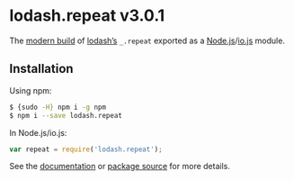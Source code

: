 # lodash.repeat v3.0.1

The [modern build](https://github.com/lodash/lodash/wiki/Build-Differences) of [lodash’s](https://lodash.com/) `_.repeat` exported as a [Node.js](http://nodejs.org/)/[io.js](https://iojs.org/) module.

## Installation

Using npm:

```bash
$ {sudo -H} npm i -g npm
$ npm i --save lodash.repeat
```

In Node.js/io.js:

```js
var repeat = require('lodash.repeat');
```

See the [documentation](https://lodash.com/docs#repeat) or [package source](https://github.com/lodash/lodash/blob/3.0.1-npm-packages/lodash.repeat) for more details.
